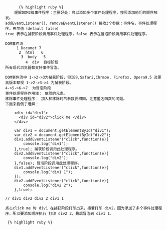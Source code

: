 
          {% highlight ruby %}
        理解DOM2级事件程序：主要好处：可以添加多个事件处理程序，按照添加他们的顺序触发。
	addEventListener()、removeEventListener() 接收3个参数：事件名，事件处理程序，布尔值（default false）
	true 表示在捕获阶段调用事件处理程序，false 表示在冒泡阶段调用事件处理程序。

	DOM事件流
		 1 Documet 7  
		  2  html   6
		   3  body   5
		     4  div  目标阶段 
	所有现代浏览器都支持事件冒泡。
	
	DOM事件流中 1->2->3为捕获阶段，但IE9,Safari,Chrmoe, Firefox, Opera9.5 及更高版本都视 1->2->3->4 为捕获阶段。            
	4->5->6->7  为冒泡阶段
	事件处理程序作用域： 依附的元素。
	移除事件处理程序： 加入和移除时的参数要相同，注意匿名函数的问题。
	下面来看例子理解：

		<div id="div1">
		  <div id="div2">click me </div>
		</div>

		var div1 = document.getElementById("div1");
		var div2 = document.getElementById("div2");
		div1.addEventListener("click",function(e){
			console.log("div1");
		},true); 捕获阶段调用此处理程序。
		div2.addEventListener("click",function(e){
			console.log("div2");
		},false); 冒泡阶段调用此处理程序。
		div1.addEventListener("click",function(e){
			console.log("div1 1");
		});
		div2.addEventListener("click",function(e){
			console.log("div2 2");
		},true);
    
    // div1 div2 div2 2 div1 1
  
    点击click me 时 div1 在捕获阶段打印出来，接着打印 div2，因为添加了多个事件处理程序，所以要添加顺序执行 打印 div2 2，最后冒泡到 div1 1. 
	
     {% highlight ruby %}	
	
